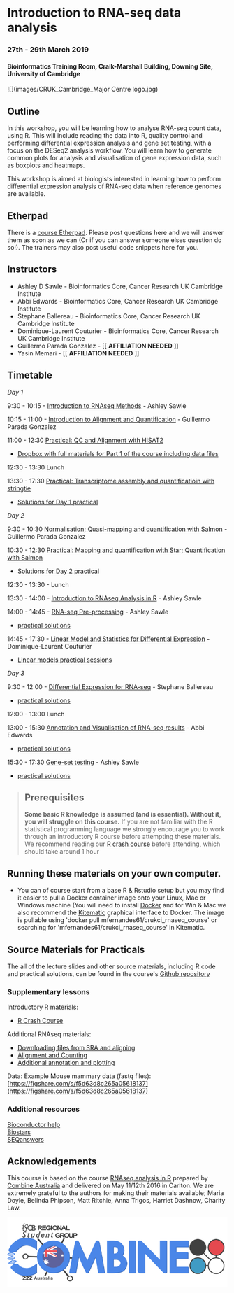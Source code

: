 # Introduction to RNA-seq data analysis 
### 27th - 29th March 2019
#### Bioinformatics Training Room, Craik-Marshall Building, Downing Site, University of Cambridge

![](images/CRUK_Cambridge_Major Centre logo.jpg)


## Outline

In this workshop, you will be learning how to analyse RNA-seq count data, using R. This will include reading the data into R, quality control and performing differential expression analysis and gene set testing, with a focus on the DESeq2 analysis workflow. You will learn how to generate common plots for analysis and visualisation of gene expression data, such as boxplots and heatmaps. 

This workshop is aimed at biologists interested in learning how to perform differential expression analysis of RNA-seq data when reference genomes are available. 

## Etherpad

There is a [course Etherpad](https://etherpad.wikimedia.org/p/RNAseq_UoC_March2019). Please post questions here and we will answer them as soon as we can (Or if you can answer someone elses question do so!). The trainers may also post useful code snippets here for you.

## Instructors

* Ashley D Sawle - Bioinformatics Core, Cancer Research UK Cambridge Institute
* Abbi Edwards - Bioinformatics Core, Cancer Research UK Cambridge Institute
* Stephane Ballereau - Bioinformatics Core, Cancer Research UK Cambridge Institute
* Dominique-Laurent Couturier - Bioinformatics Core, Cancer Research UK Cambridge Institute 
* Guillermo Parada Gonzalez - [[ **AFFILIATION NEEDED** ]]
* Yasin Memari - [[ **AFFILIATION NEEDED** ]]

## Timetable

_Day 1_

9:30 - 10:15 - [Introduction to RNAseq Methods](slides/Day1_Lecture.pptx) - Ashley Sawle

10:15 - 11:00 - [Introduction to Alignment and Quantification](slides/Day1_Lecture.pptx) - Guillermo Parada Gonzalez

11:00 - 12:30 [Practical: QC and Alignment with HISAT2](slides/DAY_1.pdf)
- [Dropbox with full materials for Part 1 of the course including data files](https://www.dropbox.com/sh/rb03yhfqixvbcn5/AADqyJXECPbcZdyIUXw6yQEia?dl=0)

12:30 - 13:30 Lunch

13:30 - 17:30 [Practical: Transcriptome assembly and quantificatioin with stringtie](slides/DAY_1.pdf#page=11)
- [Solutions for Day 1 practical](slides/DAY1answers.txt)

_Day 2_

9:30 - 10:30 [Normalisation; Quasi-mapping and quantification with Salmon](slides/Day2_Lecture.pptx) - Guillermo Parada Gonzalez 

10:30 - 12:30 [Practical: Mapping and quantification with Star; Quantification with Salmon](slides/DAY_2.pdf)
- [Solutions for Day 2 practical](slides/DAY2answers.txt)

12:30 - 13:30 - Lunch

13:30 - 14:00 - [Introduction to RNAseq Analysis in R](html/00_Introduction_to_RNAseq_Analysis.html) - Ashley Sawle

14:00 - 14:45 - [RNA-seq Pre-processing](html/02_Preprocessing_Data.nb.html) - Ashley Sawle  
- [practical solutions](Course_Materials/solutions/02_Preprocessing_Data.Solutions.nb.html)

14:45 - 17:30 - [Linear Model and Statistics for Differential Expression](slides/LinearModels.pdf) - Dominique-Laurent Couturier
 - [Linear models practical sessions](html/03_Linear_Models.nb.html)
 
_Day 3_

9:30 - 12:00 - [Differential Expression for RNA-seq](html/04_DE_analysis_with_DESeq2.nb.html) - Stephane Ballereau
- [practical solutions](Course_Materials/solutions/04_DE_analysis.Solutions.nb.html)

12:00 - 13:00 Lunch

13:00 - 15:30 [Annotation and Visualisation of RNA-seq results](html/05_Annotation_and_Visualisation.nb.html) - Abbi Edwards  
- [practical solutions](Course_Materials/solutions/05_Annotation_and_Visualisation.Solutions.nb.html)

15:30 - 17:30 [Gene-set testing](html/06_Gene_set_testing.nb.html) - Ashley Sawle  
- [practical solutions](Course_Materials/solutions/06_Gene_set_testing.Solutions.nb.html)

> ## Prerequisites
>
> __**Some basic R knowledge is assumed (and is essential). Without it, you will struggle on this course.**__ 
> If you are not familiar with the R statistical programming language we
> strongly encourage you to work through an introductory R course before
> attempting these materials.
> We recommend reading our [R crash course](https://bioinformatics-core-shared-training.github.io/r-crash-course/)
> before attending, which should take around 1 hour
>

## Running these materials on your own computer.
- You can of course start from a base R & Rstudio setup but you may find it easier to pull a Docker
container image onto your Linux, Mac or Windows machine (You will need to install [Docker](https://www.docker.com/community-edition) and for Win & Mac we also recommend the [Kitematic](https://github.com/docker/kitematic ) graphical interface to Docker. The image is pullable using 'docker pull mfernandes61/crukci_rnaseq_course'
or searching for 'mfernandes61/crukci_rnaseq_course' in Kitematic.

## Source Materials for Practicals

The all of the lecture slides and other source materials, including R code and 
practical solutions, can be found in the course's [Github 
repository](https://github.com/bioinformatics-core-shared-training/RNAseq_March_2019)

### Supplementary lessons

Introductory R materials:

- [R Crash Course](https://bioinformatics-core-shared-training.github.io/r-crash-course/)

Additional RNAseq materials:

- [Downloading files from SRA and aligning](Supplementary_Materials/S1_Getting_raw_reads_from_SRA.html)
- [Alignment and Counting](Supplementary_Materials/S2_Read_Counts_with_Subread.html)
- [Additional annotation and plotting](Supplementary_Materials/S3_Annotation_and_Visualisation.html)

Data: Example Mouse mammary data (fastq files): 
	[https://figshare.com/s/f5d63d8c265a05618137](https://figshare.com/s/f5d63d8c265a05618137)

### Additional resources

[Bioconductor help](https://www.bioconductor.org/help/)  
[Biostars](https://www.biostars.org/)  
[SEQanswers](http://seqanswers.com/)  

## Acknowledgements

This course is based on the course [RNAseq analysis in R](http://combine-australia.github.io/2016-05-11-RNAseq/) prepared by [Combine Australia](https://combine.org.au/) and delivered on May 11/12th 2016 in Carlton. We are extremely grateful to the authors for making their materials available; Maria Doyle, Belinda Phipson, Matt Ritchie, Anna Trigos, Harriet Dashnow, Charity Law.

![](images/combine_banner_small.png)
